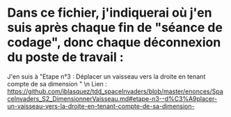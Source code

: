 # Dans ce fichier, j'indiquerai où j'en suis après chaque fin de "séance de codage", donc chaque déconnexion du poste de travail :

J'en suis à "Etape n°3 : Déplacer un vaisseau vers la droite en tenant compte de sa dimension "
\n
Lien : https://github.com/iblasquez/tdd_spaceInvaders/blob/master/enonces/SpaceInvaders_S2_DimensionnerVaisseau.md#etape-n3--d%C3%A9placer-un-vaisseau-vers-la-droite-en-tenant-compte-de-sa-dimension-